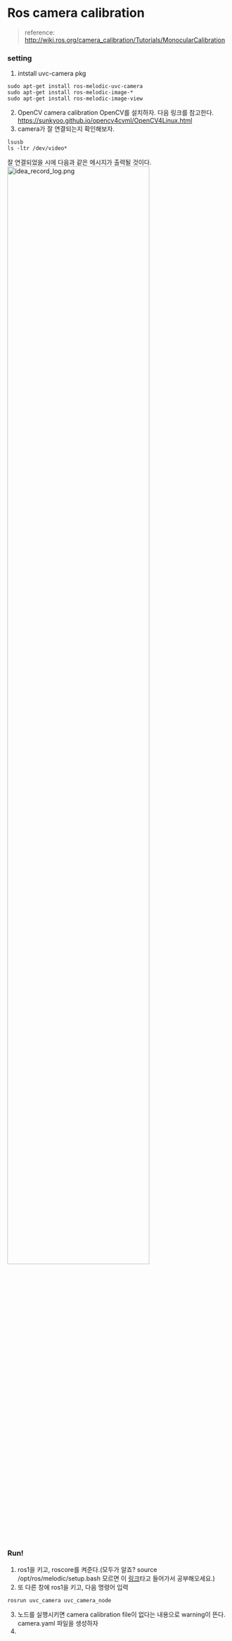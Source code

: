 # Ros camera calibration
> reference: http://wiki.ros.org/camera_calibration/Tutorials/MonocularCalibration

### setting
1. intstall uvc-camera pkg
~~~(bash)
sudo apt-get install ros-melodic-uvc-camera
sudo apt-get install ros-melodic-image-*
sudo apt-get install ros-melodic-image-view
~~~
2. OpenCV camera calibration
OpenCV를 설치하자. 다음 링크를 참고한다. https://sunkyoo.github.io/opencv4cvml/OpenCV4Linux.html
3. camera가 잘 연결되는지 확인해보자.
~~~(bash)
lsusb
ls -ltr /dev/video*
~~~
잘 연결되었을 시에 다음과 같은 메시지가 출력될 것이다.
<img src="./media/idea_record_log.png" width="80%" height="80%" title="idea_record_log.png" >

### Run!
1. ros1을 키고, roscore를 켜준다.(모두가 알죠? source /opt/ros/melodic/setup.bash 모르면 이 [링크](/ROS/readMe.md)타고 들어가서 공부해오세요.)
2. 또 다른 창에 ros1을 키고, 다음 명령어 입력
~~~(bash)
rosrun uvc_camera uvc_camera_node 
~~~
3. 노드를 실행시키면 camera calibration file이 없다는 내용으로 warning이 뜬다. camera.yaml 파일을 생성하자
4. 
